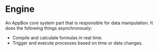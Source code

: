# Engine

An AppBox core system part that is responsible for data manipulation. It does the following things asynchronously:

- Compile and calculate formulas in real time.
- Trigger and execute processes based on time or data changes.

